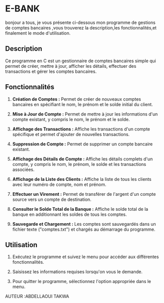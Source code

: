 # E-BANK
bonjour a tous, je vous présente ci-dessous mon programme de gestions de comptes bancaires ,vous trouverez la description,les fonctionnalités,et finalement le mode d'utilisation.


## Description

Ce programme en C est un gestionnaire de comptes bancaires simple qui permet de créer, mettre à jour, afficher les détails, effectuer des transactions et gérer les comptes bancaires.

## Fonctionnalités

1. **Création de Comptes :** Permet de créer de nouveaux comptes bancaires en spécifiant le nom, le prénom et le solde initial du client.

2. **Mise à Jour de Compte :** Permet de mettre à jour les informations d'un compte existant, y compris le nom, le prénom et le solde.

3. **Affichage des Transactions :** Affiche les transactions d'un compte spécifique et permet d'ajouter de nouvelles transactions.

4. **Suppression de Compte :** Permet de supprimer un compte bancaire existant.

5. **Affichage des Détails de Compte :** Affiche les détails complets d'un compte, y compris le nom, le prénom, le solde et les transactions associées.

6. **Affichage de la Liste des Clients :** Affiche la liste de tous les clients avec leur numéro de compte, nom et prénom.

7. **Effectuer un Virement :** Permet de transférer de l'argent d'un compte source vers un compte de destination.

8. **Consulter le Solde Total de la Banque :** Affiche le solde total de la banque en additionnant les soldes de tous les comptes.

9. **Sauvegarde et Chargement :** Les comptes sont sauvegardés dans un fichier texte ("comptes.txt") et chargés au démarrage du programme.

## Utilisation

1. Exécutez le programme et suivez le menu pour accéder aux différentes fonctionnalités.

2. Saisissez les informations requises lorsqu'on vous le demande.

3. Pour quitter le programme, sélectionnez l'option appropriée dans le menu.

AUTEUR :ABDELLAOUI TAKWA 

